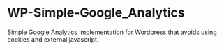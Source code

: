 # WP-Simple-Google_Analytics
Simple Google Analytics implementation for Wordpress that avoids using cookies and external javascript.
